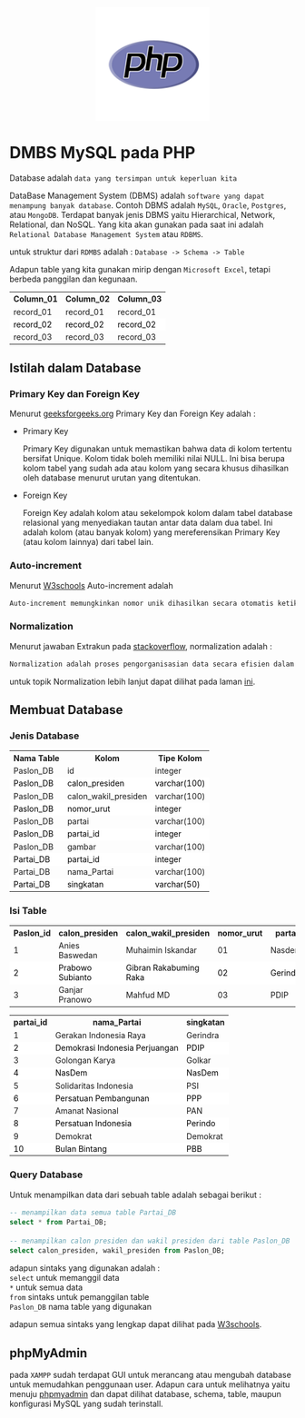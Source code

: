<img style="display: block;
           margin-left: auto;
           margin-right: auto;"
           src="../img/php.png" alt="PHP Logo">
</img>

# DMBS MySQL pada PHP

Database adalah `data yang tersimpan untuk keperluan kita`

DataBase Management System (DBMS) adalah `software yang dapat menampung banyak database`. Contoh DBMS adalah `MySQL`, `Oracle`, `Postgres`, atau `MongoDB`. Terdapat banyak jenis DBMS yaitu Hierarchical, Network, Relational, dan NoSQL. Yang kita akan gunakan pada saat ini adalah `Relational Database Management System` atau `RDBMS`.

untuk struktur dari `RDMBS` adalah :
`Database -> Schema -> Table`

Adapun table yang kita gunakan mirip dengan `Microsoft Excel`, tetapi berbeda panggilan dan kegunaan.

<table style="margin-left: auto; margin-right: auto;" width="100%">
    <tr>
        <th style="text-align: center;"> Column_01 </th>
        <th style="text-align: center;"> Column_02 </th>
        <th style="text-align: center;"> Column_03 </th>
    </tr>
    <tr>
        <td> record_01 </td>
        <td> record_01 </td>
        <td> record_01 </td>
    </tr>
    <tr style="background-color:white; color:black;">
        <td> record_02 </td>
        <td> record_02 </td>
        <td> record_02 </td>
    </tr>
    <tr>
        <td> record_03 </td>
        <td> record_03 </td>
        <td> record_03 </td>
    </tr>
</table>

## Istilah dalam Database

### Primary Key dan Foreign Key

Menurut [geeksforgeeks.org](https://www.geeksforgeeks.org/difference-between-primary-key-and-foreign-key/) Primary Key dan Foreign Key adalah :

- Primary Key

    Primary Key digunakan untuk memastikan bahwa data di kolom tertentu bersifat Unique. Kolom tidak boleh memiliki nilai NULL. Ini bisa berupa kolom tabel yang sudah ada atau kolom yang secara khusus dihasilkan oleh database menurut urutan yang ditentukan.

- Foreign Key

    Foreign Key adalah kolom atau sekelompok kolom dalam tabel database relasional yang menyediakan tautan antar data dalam dua tabel. Ini adalah kolom (atau banyak kolom) yang mereferensikan Primary Key (atau kolom lainnya) dari tabel lain.

### Auto-increment

Menurut [W3schools](https://www.w3schools.com/mysql/mysql_autoincrement.asp#:~:text=Auto%2Dincrement%20allows%20a%20unique,a%20new%20record%20is%20inserted.) Auto-increment adalah

```md
Auto-increment memungkinkan nomor unik dihasilkan secara otomatis ketika catatan baru dimasukkan ke dalam tabel. Seringkali ini adalah field kunci utama yang ingin kita buat secara otomatis setiap kali record baru dimasukkan.
```

### Normalization

Menurut jawaban Extrakun pada [stackoverflow](https://stackoverflow.com/questions/1258743/normalization-in-mysql), normalization adalah :

```md
Normalization adalah proses pengorganisasian data secara efisien dalam database. Ada dua tujuan proses normalization: menghilangkan data yang berlebihan (misalnya, menyimpan data yang sama di lebih dari satu tabel) dan memastikan ketergantungan data masuk akal (hanya menyimpan data terkait dalam satu tabel). Kedua hal ini merupakan tujuan yang berharga karena mengurangi jumlah ruang yang digunakan database dan memastikan bahwa data disimpan secara logis.
```

untuk topik Normalization lebih lanjut dapat dilihat pada laman [ini](https://www.lifewire.com/database-normalization-basics-1019735).

## Membuat Database

### Jenis Database

<table style="margin-left: auto; margin-right: auto;" width="100%">
    <tr>
        <th style="text-align: center;"> Nama Table </th>
        <th style="text-align: center;"> Kolom </th>
        <th style="text-align: center;"> Tipe Kolom </th>
    </tr>
    <tr>
        <td> Paslon_DB </td>
        <td> id </td>
        <td> integer </td>
    </tr>
    <tr style="background-color:white; color:black;">
        <td> Paslon_DB </td>
        <td> calon_presiden </td>
        <td> varchar(100) </td>
    </tr>
    <tr>
        <td> Paslon_DB </td>
        <td> calon_wakil_presiden </td>
        <td> varchar(100) </td>
    </tr>
    <tr style="background-color:white; color:black;">
        <td> Paslon_DB </td>
        <td> nomor_urut </td>
        <td> integer </td>
    </tr>
    <tr>
        <td> Paslon_DB </td>
        <td> partai </td>
        <td> varchar(100) </td>
    </tr>
    <tr style="background-color:white; color:black;">
        <td> Paslon_DB </td>
        <td> partai_id </td>
        <td> integer </td>
    </tr>
    <tr>
        <td> Paslon_DB </td>
        <td> gambar </td>
        <td> varchar(100) </td>
    </tr>
    <tr style="background-color:white; color:black;">
        <td> Partai_DB </td>
        <td> partai_id </td>
        <td> integer </td>
    </tr>
    <tr>
        <td> Partai_DB </td>
        <td> nama_Partai </td>
        <td> varchar(100) </td>
    </tr>
    <tr style="background-color:white; color:black;">
        <td> Partai_DB </td>
        <td> singkatan </td>
        <td> varchar(50) </td>
    </tr>
</table>

### Isi Table

<table style="margin-left: auto; margin-right: auto;" width="100%">
    <tr>
        <th style="text-align: center;"> Paslon_id </th>
        <th style="text-align: center;"> calon_presiden </th>
        <th style="text-align: center;"> calon_wakil_presiden </th>
        <th style="text-align: center;"> nomor_urut </th>
        <th style="text-align: center;"> partai </th>
        <th style="text-align: center;"> partai_id </th>
        <th style="text-align: center;"> gambar </th>
    </tr>
    <tr>
        <td> 1 </td>
        <td> Anies Baswedan </td>
        <td> Muhaimin Iskandar </td>
        <td> 01 </td>
        <td> Nasdem </td>
        <td> 4 </td>
        <td> /img/paslon 1.jpeg </td>
    </tr>
    <tr style="background-color:white; color:black;">
        <td> 2 </td>
        <td> Prabowo Subianto </td>
        <td> Gibran Rakabuming Raka </td>
        <td> 02 </td>
        <td> Gerindra </td>
        <td> 1 </td>
        <td> /img/paslon 2.jpeg </td>
    </tr>
    <tr>
        <td> 3 </td>
        <td> Ganjar Pranowo </td>
        <td> Mahfud MD </td>
        <td> 03 </td>
        <td> PDIP </td>
        <td> 2 </td>
        <td> /img/paslon 3.jpeg </td>
    </tr>
</table>

<table style="margin-left: auto; margin-right: auto;" width="100%">
    <tr>
        <th style="text-align: center;"> partai_id </th>
        <th style="text-align: center;"> nama_Partai </th>
        <th style="text-align: center;"> singkatan </th>
    </tr>
    <tr>
        <td> 1 </td>
        <td> Gerakan Indonesia Raya </td>
        <td> Gerindra </td>
    </tr>
    <tr style="background-color:white; color:black;">
        <td> 2 </td>
        <td> Demokrasi Indonesia Perjuangan </td>
        <td> PDIP </td>
    </tr>
    <tr>
        <td> 3 </td>
        <td> Golongan Karya </td>
        <td> Golkar </td>
    </tr>
    <tr style="background-color:white; color:black;">
        <td> 4 </td>
        <td> NasDem </td>
        <td> NasDem </td>
    </tr>
    <tr>
        <td> 5 </td>
        <td> Solidaritas Indonesia </td>
        <td> PSI </td>
    </tr>
    <tr style="background-color:white; color:black;">
        <td> 6 </td>
        <td> Persatuan Pembangunan </td>
        <td> PPP </td>
    </tr>
        <tr>
        <td> 7 </td>
        <td> Amanat Nasional </td>
        <td> PAN </td>
    </tr>
    <tr style="background-color:white; color:black;">
        <td> 8 </td>
        <td> Persatuan Indonesia </td>
        <td> Perindo </td>
    </tr>
    <tr>
        <td> 9 </td>
        <td> Demokrat </td>
        <td> Demokrat </td>
    </tr>
    <tr style="background-color:white; color:black;">
        <td> 10 </td>
        <td> Bulan Bintang </td>
        <td> PBB </td>
    </tr>
</table>

### Query Database

Untuk menampilkan data dari sebuah table adalah sebagai berikut :

```sql
-- menampilkan data semua table Partai_DB
select * from Partai_DB;

-- menampilkan calon presiden dan wakil presiden dari table Paslon_DB
select calon_presiden, wakil_presiden from Paslon_DB;

```

adapun sintaks yang digunakan adalah : <br>
`select` untuk memanggil data <br>
`*` untuk semua data <br>
`from` sintaks untuk pemanggilan table <br>
`Paslon_DB` nama table yang digunakan <br>

adapun semua sintaks yang lengkap dapat dilihat pada [W3schools](https://www.w3schools.com/mysql/default.asp).

## phpMyAdmin

pada `XAMPP` sudah terdapat GUI untuk merancang atau mengubah database untuk memudahkan penggunaan user. Adapun cara untuk melihatnya yaitu menuju [phpmyadmin](localhost/phpmyadmin) dan dapat dilihat database, schema, table, maupun konfigurasi MySQL yang sudah terinstall.